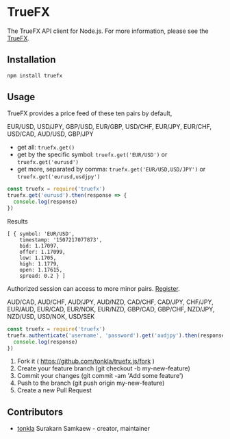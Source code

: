# TrueFX

The TrueFX API client for Node.js. For more information, please see the [TrueFX](https://www.truefx.com/).

## Installation

```bash
npm install truefx
```

## Usage

TrueFX provides a price feed of these ten pairs by default,

EUR/USD, USD/JPY, GBP/USD, EUR/GBP, USD/CHF, EUR/JPY, EUR/CHF, USD/CAD, AUD/USD, GBP/JPY

* get all: `truefx.get()`
* get by the specific symbol: `truefx.get('EUR/USD')` or `truefx.get('eurusd')`
* get more, separated by comma: `truefx.get('EUR/USD,USD/JPY')` or `truefx.get('eurusd,usdjpy')`

```javascript
const truefx = require('truefx')
truefx.get('eurusd').then(response => {
  console.log(response)
})
```

Results

```text
[ { symbol: 'EUR/USD',
    timestamp: '1507217077873',
    bid: 1.17097,
    offer: 1.17099,
    low: 1.1705,
    high: 1.1779,
    open: 1.17615,
    spread: 0.2 } ]
```

Authorized session can access to more minor pairs. [Register](https://www.truefx.com).

AUD/CAD, AUD/CHF, AUD/JPY, AUD/NZD, CAD/CHF, CAD/JPY, CHF/JPY, EUR/AUD, EUR/CAD,
EUR/NOK, EUR/NZD, GBP/CAD, GBP/CHF, NZD/JPY, NZD/USD, USD/NOK, USD/SEK

```javascript
const truefx = require('truefx')
truefx.authenticate('username', 'password').get('audjpy').then(response => {
  console.log(response)
})
```

1. Fork it ( https://github.com/tonkla/truefx.js/fork )
2. Create your feature branch (git checkout -b my-new-feature)
3. Commit your changes (git commit -am 'Add some feature')
4. Push to the branch (git push origin my-new-feature)
5. Create a new Pull Request

## Contributors

- [tonkla](https://github.com/tonkla) Surakarn Samkaew - creator, maintainer
